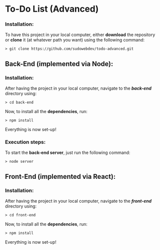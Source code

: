 # To-Do List (Advanced)

### Installation:

To have this project in your local computer, either **download** the repository or **clone** it (at whatever path you want) using the following command: 
```
> git clone https://github.com/sudowebdev/todo-advanced.git
```

## Back-End (implemented via Node):

### Installation:

After having the project in your local computer, navigate to the ***back-end*** directory using:
```
> cd back-end
```

Now, to install all the **dependencies**, run:
```
> npm install
```

Everything is now set-up!

### Execution steps:
To start the **back-end server**, just run the following command:
```
> node server
```


## Front-End (implemented via React):

### Installation:

After having the project in your local computer, navigate to the ***front-end*** directory using:
```
> cd front-end
```

Now, to install all the **dependencies**, run:
```
> npm install
```

Everything is now set-up!


